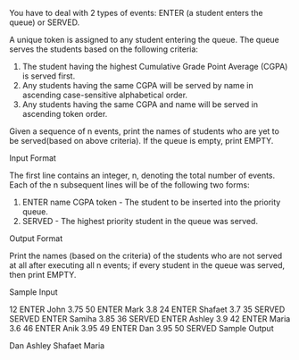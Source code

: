 
You have to deal with 2 types of events: ENTER (a student enters the queue) or SERVED.

A unique token is assigned to any student entering the queue. The queue serves the students based on the following criteria:

1. The student having the highest Cumulative Grade Point Average (CGPA) is served first.
2. Any students having the same CGPA will be served by name in ascending case-sensitive alphabetical order.
3. Any students having the same CGPA and name will be served in ascending token order.

Given a sequence of n events, print the names of students who are yet to be served(based on above criteria). 
If the queue is empty, print EMPTY.

Input Format

The first line contains an integer, n, denoting the total number of events. Each of the n subsequent lines will be of the following two forms:

1. ENTER name CGPA token - The student to be inserted into the priority queue.
2. SERVED - The highest priority student in the queue was served.

Output Format

Print the names (based on the criteria) of the students who are not served at all after executing all n events; 
if every student in the queue was served, then print EMPTY.

Sample Input

12
ENTER John 3.75 50
ENTER Mark 3.8 24
ENTER Shafaet 3.7 35
SERVED
SERVED
ENTER Samiha 3.85 36
SERVED
ENTER Ashley 3.9 42
ENTER Maria 3.6 46
ENTER Anik 3.95 49
ENTER Dan 3.95 50
SERVED
Sample Output

Dan
Ashley
Shafaet
Maria
